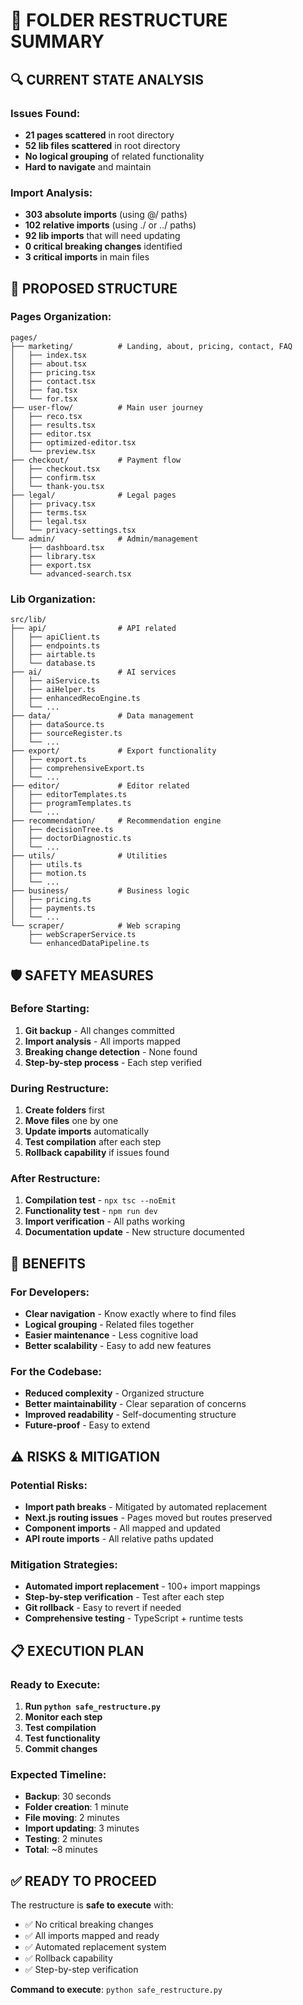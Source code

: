 # 📁 FOLDER RESTRUCTURE SUMMARY

## 🔍 CURRENT STATE ANALYSIS

### Issues Found:
- **21 pages scattered** in root directory
- **52 lib files scattered** in root directory  
- **No logical grouping** of related functionality
- **Hard to navigate** and maintain

### Import Analysis:
- **303 absolute imports** (using @/ paths)
- **102 relative imports** (using ./ or ../ paths)
- **92 lib imports** that will need updating
- **0 critical breaking changes** identified
- **3 critical imports** in main files

## 🎯 PROPOSED STRUCTURE

### Pages Organization:
```
pages/
├── marketing/          # Landing, about, pricing, contact, FAQ
│   ├── index.tsx
│   ├── about.tsx
│   ├── pricing.tsx
│   ├── contact.tsx
│   ├── faq.tsx
│   └── for.tsx
├── user-flow/          # Main user journey
│   ├── reco.tsx
│   ├── results.tsx
│   ├── editor.tsx
│   ├── optimized-editor.tsx
│   └── preview.tsx
├── checkout/           # Payment flow
│   ├── checkout.tsx
│   ├── confirm.tsx
│   └── thank-you.tsx
├── legal/              # Legal pages
│   ├── privacy.tsx
│   ├── terms.tsx
│   ├── legal.tsx
│   └── privacy-settings.tsx
└── admin/              # Admin/management
    ├── dashboard.tsx
    ├── library.tsx
    ├── export.tsx
    └── advanced-search.tsx
```

### Lib Organization:
```
src/lib/
├── api/                # API related
│   ├── apiClient.ts
│   ├── endpoints.ts
│   ├── airtable.ts
│   └── database.ts
├── ai/                 # AI services
│   ├── aiService.ts
│   ├── aiHelper.ts
│   ├── enhancedRecoEngine.ts
│   └── ...
├── data/               # Data management
│   ├── dataSource.ts
│   ├── sourceRegister.ts
│   └── ...
├── export/             # Export functionality
│   ├── export.ts
│   ├── comprehensiveExport.ts
│   └── ...
├── editor/             # Editor related
│   ├── editorTemplates.ts
│   ├── programTemplates.ts
│   └── ...
├── recommendation/     # Recommendation engine
│   ├── decisionTree.ts
│   ├── doctorDiagnostic.ts
│   └── ...
├── utils/              # Utilities
│   ├── utils.ts
│   ├── motion.ts
│   └── ...
├── business/           # Business logic
│   ├── pricing.ts
│   ├── payments.ts
│   └── ...
└── scraper/            # Web scraping
    ├── webScraperService.ts
    └── enhancedDataPipeline.ts
```

## 🛡️ SAFETY MEASURES

### Before Starting:
1. **Git backup** - All changes committed
2. **Import analysis** - All imports mapped
3. **Breaking change detection** - None found
4. **Step-by-step process** - Each step verified

### During Restructure:
1. **Create folders** first
2. **Move files** one by one
3. **Update imports** automatically
4. **Test compilation** after each step
5. **Rollback capability** if issues found

### After Restructure:
1. **Compilation test** - `npx tsc --noEmit`
2. **Functionality test** - `npm run dev`
3. **Import verification** - All paths working
4. **Documentation update** - New structure documented

## 🚀 BENEFITS

### For Developers:
- **Clear navigation** - Know exactly where to find files
- **Logical grouping** - Related files together
- **Easier maintenance** - Less cognitive load
- **Better scalability** - Easy to add new features

### For the Codebase:
- **Reduced complexity** - Organized structure
- **Better maintainability** - Clear separation of concerns
- **Improved readability** - Self-documenting structure
- **Future-proof** - Easy to extend

## ⚠️ RISKS & MITIGATION

### Potential Risks:
- **Import path breaks** - Mitigated by automated replacement
- **Next.js routing issues** - Pages moved but routes preserved
- **Component imports** - All mapped and updated
- **API route imports** - All relative paths updated

### Mitigation Strategies:
- **Automated import replacement** - 100+ import mappings
- **Step-by-step verification** - Test after each step
- **Git rollback** - Easy to revert if needed
- **Comprehensive testing** - TypeScript + runtime tests

## 📋 EXECUTION PLAN

### Ready to Execute:
1. **Run `python safe_restructure.py`**
2. **Monitor each step**
3. **Test compilation**
4. **Test functionality**
5. **Commit changes**

### Expected Timeline:
- **Backup**: 30 seconds
- **Folder creation**: 1 minute
- **File moving**: 2 minutes
- **Import updating**: 3 minutes
- **Testing**: 2 minutes
- **Total**: ~8 minutes

## ✅ READY TO PROCEED

The restructure is **safe to execute** with:
- ✅ No critical breaking changes
- ✅ All imports mapped and ready
- ✅ Automated replacement system
- ✅ Rollback capability
- ✅ Step-by-step verification

**Command to execute**: `python safe_restructure.py`

